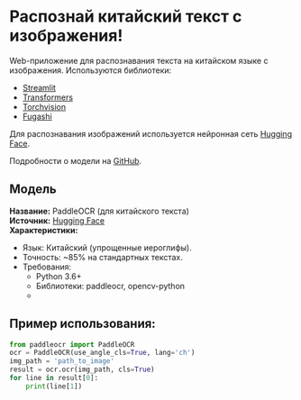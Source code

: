 # Распознай китайский текст с изображения!

Web-приложение для распознавания текста на китайском языке с изображения.
Используются библиотеки:

- [Streamlit](https://streamlit.io/)
- [Transformers]( https://huggingface.co/)
- [Torchvision](https://pytorch.org/vision/stable/index.html)
- [Fugashi](https://pypi.org/project/fugashi/)

Для распознавания изображений используется нейронная сеть [Hugging Face](https://huggingface.co/PaddlePaddle/PaddleOCR). 

Подробности о модели на [GitHub](https://github.com/kha-white/manga-ocr).


## Модель  
**Название:** PaddleOCR (для китайского текста)  
**Источник:** [Hugging Face](https://huggingface.co/PaddlePaddle/PaddleOCR)  
**Характеристики:**  
- Язык: Китайский (упрощенные иероглифы).  
- Точность: ~85% на стандартных текстах.  
- Требования:  
  - Python 3.6+  
  - Библиотеки: paddleocr, opencv-python
  - 
## Пример использования:

```python
from paddleocr import PaddleOCR
ocr = PaddleOCR(use_angle_cls=True, lang='ch')
img_path = 'path_to_image'
result = ocr.ocr(img_path, cls=True)
for line in result[0]:
    print(line[1])
